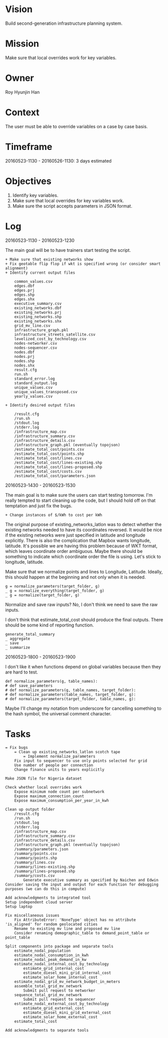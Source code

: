 # Vision
Build second-generation infrastructure planning system.

# Mission
Make sure that local overrides work for key variables.

# Owner
Roy Hyunjin Han

# Context
The user must be able to override variables on a case by case basis.

# Timeframe
20160523-1130 - 20160526-1130: 3 days estimated

# Objectives
1. Identify key variables.
2. Make sure that local overrides for key variables work.
3. Make sure the script accepts parameters in JSON format.

# Log
20160523-1130 - 20160523-1230

The main goal will be to have trainers start testing the script.

    + Make sure that existing networks show
    + Fix geotable flip flop if wkt is specified wrong (or consider smart alignment)
    + Identify current output files

        common_values.csv
        edges.dbf
        edges.prj
        edges.shp
        edges.shx
        executive_summary.csv
        existing_networks.dbf
        existing_networks.prj
        existing_networks.shp
        existing_networks.shx
        grid_mv_line.csv
        infrastructure_graph.pkl
        infrastructure_streets_satellite.csv
        levelized_cost_by_technology.csv
        nodes-networker.csv
        nodes-sequencer.csv
        nodes.dbf
        nodes.prj
        nodes.shp
        nodes.shx
        result.cfg
        run.sh
        standard_error.log
        standard_output.log
        unique_values.csv
        unique_values_transposed.csv
        yearly_values.csv

    + Identify desired output files

        /result.cfg
        /run.sh
        /stdout.log
        /stderr.log
        /infrastructure_map.csv
        /infrastructure_summary.csv
        /infrastructure_details.csv
        /infrastructure_graph.pkl (eventually topojson)
        /estimate_total_cost/points.csv
        /estimate_total_cost/points.shp
        /estimate_total_cost/lines.csv
        /estimate_total_cost/lines-existing.shp
        /estimate_total_cost/lines-proposed.shp
        /estimate_total_cost/costs.csv
        /estimate_total_cost/parameters.json

20160523-1430 - 20160523-1530

The main goal is to make sure the users can start testing tomorrow. I'm really tempted to start cleaning up the code, but I should hold off on that temptation and just fix the bugs.

    + Change instances of $/kWh to cost per kWh

The original purpose of existing_networks_latlon was to detect whether the existing networks needed to have its coordinates reversed.  It would be nice if the existing networks were just specified in latitude and longitude explicitly. There is also the complication that Mapbox wants longitude, latitude. It's possible we are having this problem because of WKT format, which leaves coordinate order ambiguous. Maybe there should be something to indicate which coordinate order the file is using. Let's stick to longitude, latitude.

Make sure that we normalize points and lines to Longitude, Latitude. Ideally, this should happen at the beginning and not only when it is needed.

    g = normalize_parameters(target_folder, g)
    _ g = normalize_everything(target_folder, g)
    _ g = normalize(target_folder, g)

Normalize and save raw inputs? No, I don't think we need to save the raw inputs.

I don't think that estimate_total_cost should produce the final outputs. There should be some kind of reporting function.

    generate_total_summary
    _ aggregate
    _ save
    _ summarize

20160523-1800 - 20160523-1900

I don't like it when functions depend on global variables because then they are hard to test.

    def normalize_parameters(g, table_names):
    # def save_parameters
    # def normalize_parameters(g, table_names, target_folder):
    # def normalize_parameters(table_names, target_folder, g):
    # def normalize_parameters(target_folder, table_names, g):

Maybe I'll change my notation from underscore for cancelling something to the hash symbol, the universal comment character.

# Tasks

    = Fix bugs
        = Clean up existing_networks_latlon scotch tape
            = Implement normalize_parameters
        Fix input to sequencer to use only points selected for grid
        Use number of people per connection
        Change finance units to years explicitly

    Make JSON file for Nigeria dataset

    Check whether local overrides work
        Expose minimum node count per subnetwork
        Expose maximum_connection_count
        Expose maximum_consumption_per_year_in_kwh

    Clean up output folder
        /result.cfg
        /run.sh
        /stdout.log
        /stderr.log
        /infrastructure_map.csv
        /infrastructure_summary.csv
        /infrastructure_details.csv
        /infrastructure_graph.pkl (eventually topojson)
        /summary/parameters.json
        /summary/points.csv
        /summary/points.shp
        /summary/lines.csv
        /summary/lines-existing.shp
        /summary/lines-proposed.shp
        /summary/costs.csv
            Generate executive summary as specified by Naichen and Edwin
    Consider saving the input and output for each function for debugging purposes (we can do this in compute)

    Add acknowledgments to integrated tool
    Setup independent cloud server
    Setup laptop

    Fix miscellaneous issues
        Fix AttributeError: 'NoneType' object has no attribute 'is_aligned' for random geolocated cities
        Rename to existing mv line and proposed mv line
        Consider renaming demographic_table to demand_point_table or point_table

    Split components into package and separate tools
        estimate_nodal_population
        estimate_nodal_consumption_in_kwh
        estimate_nodal_peak_demand_in_kw
        estimate_nodal_internal_cost_by_technology
            estimate_grid_internal_cost
            estimate_diesel_mini_grid_internal_cost
            estimate_solar_home_internal_cost
        estimate_nodal_grid_mv_network_budget_in_meters
        assemble_total_grid_mv_network
            Submit pull request to networker
        sequence_total_grid_mv_network
            Submit pull request to sequencer
        estimate_nodal_external_cost_by_technology
            estimate_grid_external_cost
            estimate_diesel_mini_grid_external_cost
            estimate_solar_home_external_cost
        estimate_total_cost

    Add acknowledgments to separate tools

